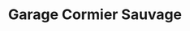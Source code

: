 ---
title: "Garage Cormier Sauvage"
url: /saint-maur/garage-cormier-sauvage/
shop: réparation de voitures
---